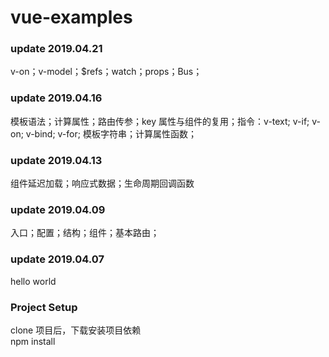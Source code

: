 # vue-examples

### update 2019.04.21

v-on；v-model；\$refs；watch；props；Bus；

### update 2019.04.16

模板语法；计算属性；路由传参；key 属性与组件的复用；指令：v-text; v-if; v-on; v-bind; v-for; 模板字符串；计算属性函数；

### update 2019.04.13

组件延迟加载；响应式数据；生命周期回调函数

### update 2019.04.09

入口；配置；结构；组件；基本路由；

### update 2019.04.07

hello world

### Project Setup

clone 项目后，下载安装项目依赖  
npm install
